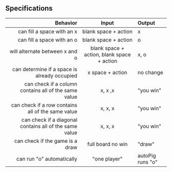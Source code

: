 ## Specifications

|   Behavior   |    Input    |    Output     |
|-------------:|:-----------:|:--------------|
|can fill a space with an x| blank space + action | x |
|can fill a space with an o| blank space + action | o |
|will alternate between x and o | blank space + action, blank space + action | x, o|
|can determine if a space is already occupied| x space + action | no change |
|can check if a column contains all of the same value | x, x ,x | "you win" |
|can check if a row contains all of the same value | x, x, x | "you win"|
|can check if a diagonal contains all of the same value | x, x, x | "you win" |
|can check if the game is a draw | full board no win | "draw" |
|can run "o" automatically| "one player" | autoPig runs "o" |
